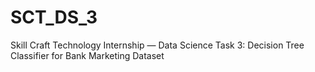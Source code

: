 # SCT_DS_3
Skill Craft Technology Internship — Data Science Task 3: Decision Tree Classifier for Bank Marketing Dataset
